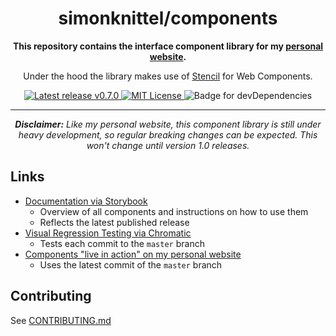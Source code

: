 <h1 align="center">simonknittel/components</h1>

<div align="center">
  <p><strong>This repository contains the interface component library for my <a href="https://github.com/simonknittel/homepage" title="link to the repo">personal website</a>.</strong></p>

  <p>Under the hood the library makes use of <a href="https://stenciljs.com">Stencil</a> for Web Components.</p>

  <a href="https://github.com/simonknittel/components/releases" title="Latest release v0.7.0">
    <img src="https://img.shields.io/github/v/release/simonknittel/components?include_prereleases&style=flat-square" alt="Latest release v0.7.0">
  </a>

  <a href="https://github.com/simonknittel/components/blob/master/LICENSE" title="MIT License">
    <img src="https://img.shields.io/github/license/simonknittel/components?style=flat-square" alt="MIT License">
  </a>

  <img src="https://img.shields.io/david/dev/simonknittel/components?path=stencil&style=flat-square" alt="Badge for devDependencies">

  <hr>

  <p><em><strong>Disclaimer:</strong> Like my personal website, this component library is still under heavy development, so regular breaking changes can be expected. This won't change until version 1.0 releases.</em></p>
</div>

## Links

* [Documentation via Storybook](https://simonknittel.github.io/components/)
  * Overview of all components and instructions on how to use them
  * Reflects the latest published release
* [Visual Regression Testing via Chromatic](https://www.chromatic.com/builds?appId=5f2e5d00adfe5000223569a2&branch=master)
  * Tests each commit to the `master` branch
* [Components "live in action" on my personal website](https://nightly.simonknittel.de)
  * Uses the latest commit of the `master` branch

## Contributing

See [CONTRIBUTING.md](./CONTRIBUTING.md)
